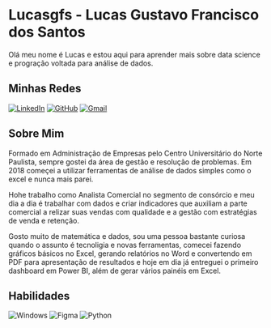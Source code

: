 # Lucasgfs - Lucas Gustavo Francisco dos Santos
Olá meu nome é Lucas e estou aqui para aprender mais sobre data science e progração voltada para análise de dados.

## Minhas Redes
[![LinkedIn](https://img.shields.io/badge/LinkedIn-0077B5?style=for-the-badge&logo=linkedin&logoColor=white)](https://www.linkedin.com/in/lucasgustavofranciscodossantos/)
[![GitHub](https://img.shields.io/badge/GitHub-100000?style=for-the-badge&logo=github&logoColor=white)](https://github.com/Lucasgfs)
[![Gmail](https://img.shields.io/badge/Gmail-333333?style=for-the-badge&logo=gmail&logoColor=red)](mailto:lucasgustavos07@gmail.com)
## Sobre Mim
Formado em Administração de Empresas pelo Centro Universitário do Norte Paulista, sempre gostei da área de gestão e resolução de problemas.
Em 2018 começei a utilizar ferramentas de análise de dados simples como o excel e nunca mais parei.

Hohe trabalho como Analista Comercial no segmento de consórcio e meu dia a dia é trabalhar com dados e criar indicadores que auxiliam a parte comercial a relizar suas vendas com qualidade e a gestão com estratégias de venda e retenção.

Gosto muito de matemática e dados, sou uma pessoa bastante curiosa quando o assunto é tecnoligia e novas ferramentas, comecei fazendo gráficos básicos no Excel, gerando relatórios no Word e convertendo em PDF para apresentação de resultados e hoje em dia já entreguei o primeiro dashboard em Power BI, além de gerar vários painéis em Excel.

## Habilidades

![Windows](https://img.shields.io/badge/Windows-000?style=for-the-badge&logo=windows&logoColor=2CA5E0)
![Figma](https://img.shields.io/badge/Figma-696969?style=for-the-badge&logo=figma&logoColor=figma)
	![Python](https://img.shields.io/badge/python-3670A0?style=for-the-badge&logo=python&logoColor=ffdd54)

    